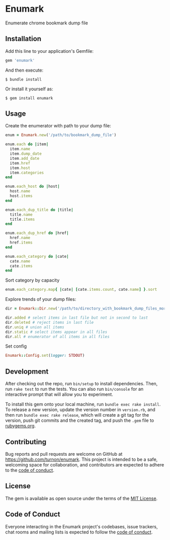 # Enumark

Enumerate chrome bookmark dump file

## Installation

Add this line to your application's Gemfile:

```ruby
gem 'enumark'
```

And then execute:

    $ bundle install

Or install it yourself as:

    $ gem install enumark

## Usage

Create the enumerator with path to your dump file:

```ruby
enum = Enumark.new('/path/to/bookmark_dump_file')

enum.each do |item|
  item.name
  item.dump_date
  item.add_date
  item.href
  item.host
  item.categories
end

enum.each_host do |host|
  host.name
  host.items
end

enum.each_dup_title do |title|
  title.name
  title.items
end

enum.each_dup_href do |href|
  href.name
  href.items
end

enum.each_category do |cate|
  cate.name
  cate.items
end
```

Sort category by capacity

```ruby
enum.each_category.map{ |cate| [cate.items.count, cate.name] }.sort
```

Explore trends of your dump files:

```ruby
dir = Enumark::Dir.new('/path/to/directory_with_bookmark_dump_files_more_than_one')

dir.added # select items in last file but not in second to last
dir.deleted # reject items in last file
dir.uniq # union all items
dir.static # select items appear in all files
dir.all # enumerator of all items in all files
```

Set config

```ruby
Enumark::Config.set(logger: STDOUT)
```

## Development

After checking out the repo, run `bin/setup` to install dependencies. Then, run `rake test` to run the tests. You can also run `bin/console` for an interactive prompt that will allow you to experiment.

To install this gem onto your local machine, run `bundle exec rake install`. To release a new version, update the version number in `version.rb`, and then run `bundle exec rake release`, which will create a git tag for the version, push git commits and the created tag, and push the `.gem` file to [rubygems.org](https://rubygems.org).

## Contributing

Bug reports and pull requests are welcome on GitHub at https://github.com/turnon/enumark. This project is intended to be a safe, welcoming space for collaboration, and contributors are expected to adhere to the [code of conduct](https://github.com/[USERNAME]/enumark/blob/master/CODE_OF_CONDUCT.md).

## License

The gem is available as open source under the terms of the [MIT License](https://opensource.org/licenses/MIT).

## Code of Conduct

Everyone interacting in the Enumark project's codebases, issue trackers, chat rooms and mailing lists is expected to follow the [code of conduct](https://github.com/[USERNAME]/enumark/blob/master/CODE_OF_CONDUCT.md).
